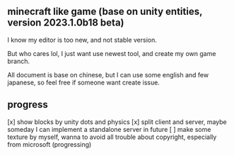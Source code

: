 minecraft like game (base on unity entities, version 2023.1.0b18 beta)
---

I know my editor is too new, and not stable version.

But who cares lol, I just want use newest tool, and create my own game branch.

All document is base on chinese, but I can use some english and few japanese, so feel free if someone want create issue.

progress
---
[x] show blocks by unity dots and physics
[x] split client and server, maybe someday I can implement a standalone server in future
[ ] make some texture by myself, wanna to avoid all trouble about copyright, especially from microsoft (progressing)